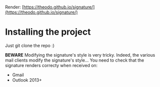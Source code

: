 Render: [https://theodo.github.io/signature/](https://theodo.github.io/signature/)

# Installing the project
Just git clone the repo :)

**BEWARE**
Modifying the signature's style is very tricky.
Indeed, the various mail clients modify the signature's style...
You need to check that the signature renders correcty when received on:
  - Gmail
  - Outlook 2013+
